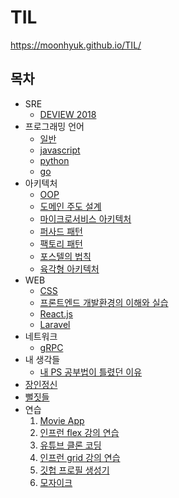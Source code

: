 # TIL

https://moonhyuk.github.io/TIL/

## 목차

- SRE
  - [DEVIEW 2018](./sre/deview2018.md)
- 프로그래밍 언어
  - [일반](language/general/README.md)
  - [javascript](language/javascript/README.md)
  - [python](language/python/README.md)
  - [go](language/go/README.md)
- 아키텍처
  - [OOP](architecture/oop.md)
  - [도메인 주도 설계](architecture/ddd.md)
  - [마이크로서비스 아키텍처](architecture/microservice.md)
  - [퍼사드 패턴](architecture/facade.md)
  - [팩토리 패턴](architecture/factory.md)
  - [포스텔의 법칙](architecture/postels_law.md)
  - [육각형 아키텍처](architecture/hexagonal_architecture.md)
- WEB
  - [CSS](web/css/README.md)
  - [프론트엔드 개발환경의 이해와 실습](web/frontend-dev-environment/README.md)
  - [React.js](web/reactjs/README.md)
  - [Laravel](web/laravel/README.md)
- 네트워크
  - [gRPC](network/grpc.md)
- 내 생각들
  - [내 PS 공부법이 틀렸던 이유](thinks/내-ps-공부법이-틀렸던-이유.md)
- [장인정신](craftsmanship/README.md)
- [뻘짓들](meaningless/README.md)
- 연습
  1. [Movie App](./exercises/1_movie_app/)
  2. [인프런 flex 강의 연습](./exercises/2_inflrean_flex/)
  3. [유튜브 클론 코딩](./exercises/3_youtube/)
  4. [인프런 grid 강의 연습](./exercises/4_inflrean_grid/)
  5. [깃헙 프로필 생성기](./exercises/5_profile_generator/)
  6. [모자이크](./exercises/7_mosaic/)
